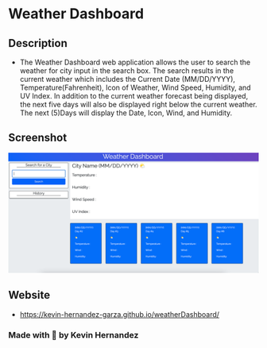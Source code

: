 # Weather Dashboard

## Description

- The Weather Dashboard web application allows the user to search the weather for city input in the search box. The search results in the current weather which includes the Current Date (MM/DD/YYYY), Temperature(Fahrenheit), Icon of Weather, Wind Speed, Humidity, and UV Index. In addition to the current weather forecast being displayed, the next five days will also be displayed right below the current weather. The next (5)Days will display the Date, Icon, Wind, and Humidity.

## Screenshot

![mock](assets/images/weather-mock.png)

## Website

- https://kevin-hernandez-garza.github.io/weatherDashboard/

### Made with 💙 by Kevin Hernandez
